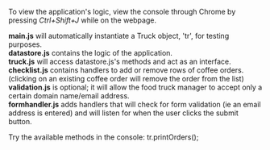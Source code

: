 To view the application's logic, view the console through Chrome by pressing <i>Ctrl+Shift+J</i> while on the webpage.

<b>main.js</b> will automatically instantiate a Truck object, 'tr', for testing purposes.<br>
<b>datastore.js</b> contains the logic of the application. <br>
<b>truck.js</b> will access datastore.js's methods and act as an interface.<br>
<b>checklist.js</b> contains handlers to add or remove rows of coffee orders. (clicking on an existing coffee order will remove the order from the list)<br>
<b>validation.js</b> is optional; it will allow the food truck manager to accept only a certain domain name/email address.<br>
<b>formhandler.js</b> adds handlers that will check for form validation (ie an email address is entered) and will listen for when the user clicks the submit button.<br>


Try the available methods in the console:
tr.printOrders();
